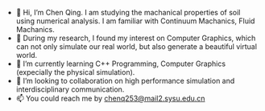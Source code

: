 - 👋 Hi, I’m Chen Qing. I am studying the machanical properties of soil using numerical analysis. I am familiar with Continuum Machanics, Fluid Machanics.
- 👀 During my research, I found my interest on Computer Graphics, which can not only simulate our real world, but also generate a beautiful virtual world.
- 🌱 I’m currently learning C++ Programming, Computer Graphics (expecially the physical simulation).
- 💞️ I’m looking to collaboration on high performance simulation and interdisciplinary communication.
- 📫 You could reach me by chenq253@mail2.sysu.edu.cn

<!---
chenqing253/chenqing253 is a ✨ special ✨ repository because its `README.md` (this file) appears on your GitHub profile.
You can click the Preview link to take a look at your changes.
--->

